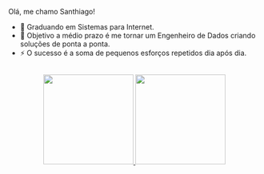 Olá, me chamo Santhiago!


- 🔭 Graduando em Sistemas para Internet.
- 🌱 Objetivo a médio prazo é me tornar um Engenheiro de Dados criando soluções de ponta a ponta.
- ⚡ O sucesso é a soma de pequenos esforços repetidos dia após dia.

##
 

<div align="center">
  <a href="https://github.com/Santhiago17">
  <img height="180em" src="https://github-readme-stats.vercel.app/api?username=Santhiago17&show_icons=true&theme=dark&include_all_commits=true&count_private=true"/>
  <img height="180em" src="https://github-readme-stats.vercel.app/api/top-langs/?username=Santhiago17&layout=compact&langs_count=7&theme=dark"/>
</div>
 
 ##

